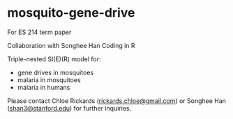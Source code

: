 # mosquito-gene-drive
For ES 214 term paper

Collaboration with Songhee Han
Coding in R

Triple-nested SI(E)(R) model for:
- gene drives in mosquitoes
- malaria in mosquitoes
- malaria in humans

Please contact Chloe Rickards (rickards.chloe@gmail.com) or Songhee Han (shan3@stanford.edu) for further inquiries.
